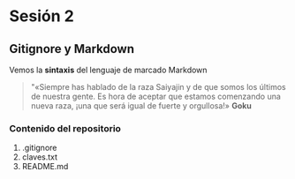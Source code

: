 # Sesión 2
## Gitignore y Markdown 
Vemos la **sintaxis** del lenguaje de marcado Markdown 
> "«Siempre has hablado de la raza Saiyajin y de que somos los últimos de nuestra gente. Es hora de aceptar que estamos comenzando una nueva raza, ¡una que será igual de fuerte y orgullosa!» **Goku**

### Contenido del repositorio 
1. .gitignore
2. claves.txt
3. README.md
   
